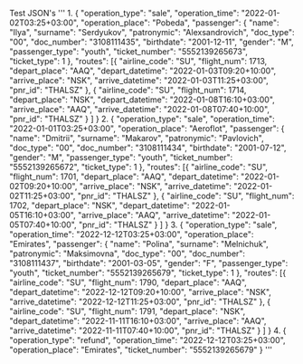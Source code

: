 Test JSON's
'''
1.
{
    "operation_type": "sale",
    "operation_time": "2022-01-02T03:25+03:00",
    "operation_place": "Pobeda",
    "passenger": {
        "name": "Ilya",
        "surname": "Serdyukov",
        "patronymic": "Alexsandrovich",
        "doc_type": "00",
        "doc_number": "3108111435",
        "birthdate": "2001-12-11",
        "gender": "M",
        "passenger_type": "youth",
        "ticket_number": "5552139265673",
        "ticket_type": 1
    },
    "routes": [{
            "airline_code": "SU",
            "flight_num": 1713,
            "depart_place": "AAQ",
            "depart_datetime": "2022-01-03T09:20+10:00",
            "arrive_place": "NSK",
            "arrive_datetime": "2022-01-03T11:25+03:00",
            "pnr_id": "THALSZ"
        }, {
            "airline_code": "SU",
            "flight_num": 1714,
            "depart_place": "NSK",
            "depart_datetime": "2022-01-08T16:10+03:00",
            "arrive_place": "AAQ",
            "arrive_datetime": "2022-01-08T07:40+10:00",
            "pnr_id": "THALSZ"
        }
    ]
}
2. 
{
    "operation_type": "sale",
    "operation_time": "2022-01-01T03:25+03:00",
    "operation_place": "Aeroflot",
    "passenger": {
        "name": "Dmitrii",
        "surname": "Makarov",
        "patronymic": "Pavlovich",
        "doc_type": "00",
        "doc_number": "3108111434",
        "birthdate": "2001-07-12",
        "gender": "M",
        "passenger_type": "youth",
        "ticket_number": "5552139265672",
        "ticket_type": 1
    },
    "routes": [{
            "airline_code": "SU",
            "flight_num": 1701,
            "depart_place": "AAQ",
            "depart_datetime": "2022-01-02T09:20+10:00",
            "arrive_place": "NSK",
            "arrive_datetime": "2022-01-02T11:25+03:00",
            "pnr_id": "THALSZ"
        }, {
            "airline_code": "SU",
            "flight_num": 1702,
            "depart_place": "NSK",
            "depart_datetime": "2022-01-05T16:10+03:00",
            "arrive_place": "AAQ",
            "arrive_datetime": "2022-01-05T07:40+10:00",
            "pnr_id": "THALSZ"
        }
    ]
}
3.
{
    "operation_type": "sale",
    "operation_time": "2022-12-12T03:25+03:00",
    "operation_place": "Emirates",
    "passenger": {
        "name": "Polina",
        "surname": "Melnichuk",
        "patronymic": "Maksimovna",
        "doc_type": "00",
        "doc_number": "3108111437",
        "birthdate": "2001-03-05",
        "gender": "F",
        "passenger_type": "youth",
        "ticket_number": "5552139265679",
        "ticket_type": 1
    },
    "routes": [{
            "airline_code": "SU",
            "flight_num": 1790,
            "depart_place": "AAQ",
            "depart_datetime": "2022-12-12T09:20+10:00",
            "arrive_place": "NSK",
            "arrive_datetime": "2022-12-12T11:25+03:00",
            "pnr_id": "THALSZ"
        }, {
            "airline_code": "SU",
            "flight_num": 1791,
            "depart_place": "NSK",
            "depart_datetime": "2022-11-11T16:10+03:00",
            "arrive_place": "AAQ",
            "arrive_datetime": "2022-11-11T07:40+10:00",
            "pnr_id": "THALSZ"
        }
    ]
}
4.
{
    "operation_type": "refund",
    "operation_time": "2022-12-12T03:25+03:00",
    "operation_place": "Emirates",
"ticket_number": "5552139265679"
}
'''
